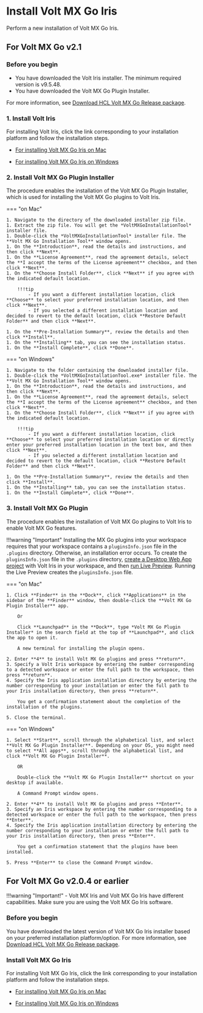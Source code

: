 # Install Volt MX Go Iris

Perform a new installation of Volt MX Go Iris.

## For Volt MX Go v2.1

### Before you begin

- You have downloaded the Volt Iris installer. The minimum required version is v9.5.48.   
- You have downloaded the Volt MX Go Plugin Installer. 

For more information, see [Download HCL Volt MX Go Release package](portaldownload.md#for-volt-mx-go-v21).

### 1. Install Volt Iris

For installing Volt Iris, click the link corresponding to your installation platform and follow the installation steps. 

- [For installing Volt MX Go Iris on Mac](https://opensource.hcltechsw.com/volt-mx-docs/95/docs/documentation/Iris/iris_starter_install_mac/Content/Installing%20VoltMX%20Iris.html#installing)

- [For installing Volt MX Go Iris on Windows](https://opensource.hcltechsw.com/volt-mx-docs/95/docs/documentation/Iris/iris_starter_install_win/Content/Installing%20VoltMX%20Iris.html#installing)

### 2. Install Volt MX Go Plugin Installer

The procedure enables the installation of the Volt MX Go Plugin Installer, which is used for installing the Volt MX Go plugins to Volt Iris.

=== "on Mac"

    1. Navigate to the directory of the downloaded installer zip file. 
    1. Extract the zip file. You will get the *VoltMXGoInstallationTool* installer file. 
    1. Double-click the *VoltMXGoInstallationTool* installer file. The **Volt MX Go Installation Tool** window opens. 
    1. On the **Introduction**, read the details and instructions, and then click **Next**.
    1. On the **License Agreement**, read the agreement details, select the **I accept the terms of the License agreement** checkbox, and then click **Next**.
    1. On the **Choose Install Folder**, click **Next** if you agree with the indicated default location. 

        !!!tip
            - If you want a different installation location, click **Choose** to select your preferred installation location, and then click **Next**.
            - If you selected a different installation location and decided to revert to the default location, click **Restore Default Folder** and then click **Next**.

    1. On the **Pre-Installation Summary**, review the details and then click **Install**.
    1. On the **Installing** tab, you can see the installation status.
    1. On the **Install Complete**, click **Done**.

=== "on Windows"

    1. Navigate to the folder containing the downloaded installer file. 
    1. Double-click the *VoltMXGoInstallationTool.exe* installer file. The **Volt MX Go Installation Tool** window opens. 
    1. On the **Introduction**, read the details and instructions, and then click **Next**.
    1. On the **License Agreement**, read the agreement details, select the **I accept the terms of the License agreement** checkbox, and then click **Next**.
    1. On the **Choose Install Folder**, click **Next** if you agree with the indicated default location. 

        !!!tip
            - If you want a different installation location, click **Choose** to select your preferred installation location or directly enter your preferred installation location in the text box, and then click **Next**.
            - If you selected a different installation location and decided to revert to the default location, click **Restore Default Folder** and then click **Next**.

    1. On the **Pre-Installation Summary**, review the details and then click **Install**.
    1. On the **Installing** tab, you can see the installation status.
    1. On the **Install Complete**, click **Done**.

### 3. Install Volt MX Go Plugin

The procedure enables the installation of Volt MX Go plugins to Volt Iris to enable Volt MX Go features.

!!!warning "Important"
    Installing the MX Go plugins into your workspace requires that your workspace contains a `pluginsInfo.json` file in the `.plugins` directory. Otherwise, an installation error occurs. To create the `pluginsInfo.json` file in the `.plugins` directory, [create a Desktop Web App project](https://opensource.hcltechsw.com/volt-mx-docs/95/docs/documentation/Iris/iris_user_guide/Content/CreateKRAProject.html#create-a-volt-mx-iris-reference-architecture-project) with Volt Iris in your workspace, and then [run Live Preview](https://opensource.hcltechsw.com/volt-mx-docs/95/docs/documentation/Iris/iris_user_guide/Content/LivePreview.html#preview-your-web-app-with-iris). Running the Live Preview creates the `pluginsInfo.json` file. 

=== "on Mac"

    1. Click **Finder** in the **Dock**, click **Applications** in the sidebar of the **Finder** window, then double-click the **Volt MX Go Plugin Installer** app.
    
        Or

        Click **Launchpad** in the **Dock**, type *Volt MX Go Plugin Installer* in the search field at the top of **Launchpad**, and click the app to open it.

        A new terminal for installing the plugin opens. 

    2. Enter **4** to install Volt MX Go plugins and press **return**.
    3. Specify a Volt Iris workspace by entering the number corresponding to a detected workspace or enter the full path to the workspace, then press **return**. 
    4. Specify the Iris application installation directory by entering the number corresponding to your installation or enter the full path to your Iris installation directory, then press **return**. 

        You get a confirmation statement about the completion of the installation of the plugins. 
    
    5. Close the terminal.   

=== "on Windows"

    1. Select **Start**, scroll through the alphabetical list, and select **Volt MX Go Plugin Installer**. Depending on your OS, you might need to select **All apps**, scroll through the alphabetical list, and click **Volt MX Go Plugin Installer**.

        OR

        Double-click the **Volt MX Go Plugin Installer** shortcut on your desktop if available. 

        A Command Prompt window opens.

    2. Enter **4** to install Volt MX Go plugins and press **Enter**.
    3. Specify an Iris workspace by entering the number corresponding to a detected workspace or enter the full path to the workspace, then press **Enter**. 
    4. Specify the Iris application installation directory by entering the number corresponding to your installation or enter the full path to your Iris installation directory, then press **Enter**. 

        You get a confirmation statement that the plugins have been installed. 

    5. Press **Enter** to close the Command Prompt window.

## For Volt MX Go v2.0.4 or earlier

!!!warning "Important!"
    - Volt MX Iris and Volt MX Go Iris have different capabilities. Make sure you are using the Volt MX Go Iris software.
   
### Before you begin

You have downloaded the latest version of Volt MX Go Iris installer based on your preferred installation platform/option. For more information, see [Download HCL Volt MX Go Release package](portaldownload.md#for-volt-mx-go-v204-or-earlier). 

### Install Volt MX Go Iris

For installing Volt MX Go Iris, click the link corresponding to your installation platform and follow the installation steps. 

- [For installing Volt MX Go Iris on Mac](https://opensource.hcltechsw.com/volt-mx-docs/95/docs/documentation/Iris/iris_starter_install_mac/Content/Installing%20VoltMX%20Iris.html#installing)

- [For installing Volt MX Go Iris on Windows](https://opensource.hcltechsw.com/volt-mx-docs/95/docs/documentation/Iris/iris_starter_install_win/Content/Installing%20VoltMX%20Iris.html#installing)



   